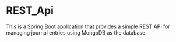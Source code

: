 # REST_Api
This is a Spring Boot application that provides a simple REST API for managing journal entries using MongoDB as the database.
